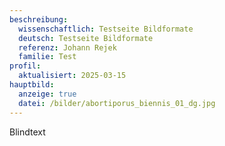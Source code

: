 ```yaml
---
beschreibung:
  wissenschaftlich: Testseite Bildformate
  deutsch: Testseite Bildformate
  referenz: Johann Rejek
  familie: Test
profil:
  aktualisiert: 2025-03-15
hauptbild:
  anzeige: true
  datei: /bilder/abortiporus_biennis_01_dg.jpg
---
```

Blindtext
